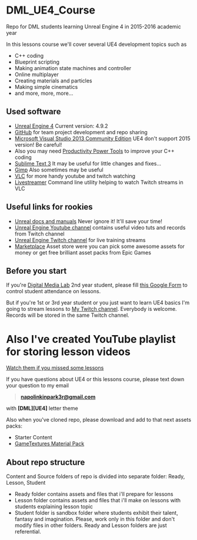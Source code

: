 # DML_UE4_Course
Repo for DML students learning Unreal Engine 4 in 2015-2016 academic year

In this lessons course we'll cover several UE4 development topics such as 
* C++ coding 
* Blueprint scripting 
* Making animation state machines and controller
* Online multiplayer
* Creating materials and particles
* Making simple cinematics
* and more, more, more...

## Used software
* [Unreal Engine 4](https://www.unrealengine.com) Current version: 4.9.2
* [GitHub](https://github.com/) for team project development and repo sharing
* [Microsoft Visual Studio 2013 Community Edition](https://www.visualstudio.com/en-us/news/vs2013-community-vs.aspx) UE4 don't support 2015 version! Be careful!
 * Also you may need [Productivity Power Tools](https://visualstudiogallery.msdn.microsoft.com/dbcb8670-889e-4a54-a226-a48a15e4cace) to improve your C++ coding
* [Sublime Text 3](http://www.sublimetext.com/3) It may be useful for little changes and fixes...
* [Gimp](http://www.gimp.org/downloads/) Also sometimes may be useful
* [VLC](http://www.videolan.org/vlc/) for more handy youtube and twitch watching
 * [Livestreamer](http://docs.livestreamer.io/) Command line utility helping to watch Twitch streams in VLC

## Useful links for rookies
* [Unreal docs and manuals](https://docs.unrealengine.com/latest/INT/) Never ignore it! It'll save your time!
* [Unreal Engine Youtube channel](https://www.youtube.com/user/UnrealDevelopmentKit) contains useful video tuts and records from Twitch channel
* [Unreal Engine Twitch channel](http://www.twitch.tv/unrealengine)  for live training streams
* [Marketplace](https://www.unrealengine.com/marketplace) Asset store were you can pick some awesome assets for money or get free brilliant asset packs from Epic Games

## Before you start
If you're [Digital Media Lab](http://vk.com/digitalmedialab) 2nd year student, please fill [this Google Form](https://docs.google.com/forms/d/1XyXXx6TnQwx4hvaZwIibKRRNjvgDFWmQpLz8nSEIwdA/viewform) to control student attendance on lessons.

But if you're 1st or 3rd year student or you just want to learn UE4 basics I'm going to stream lessons to [My Twitch channel](http://www.twitch.tv/napolinkinpark3r). Everybody is welcome. Records will be stored in the same Twitch channel.

# Also I've created YouTube playlist for storing lesson videos
[Watch them if you missed some lessons](http://www.youtube.com/playlist?list=PL3mxUUNTWyCle0NvrJrKvPqPbpMMfptUL)

If you have questions about UE4 or this lessons course, please text down your question to my email
> **napolinkinpark3r@gmail.com** 

with **[DML][UE4]** letter theme

Also when you've cloned repo, please download and add to that next assets packs:
* Starter Content
* [GameTextures Material Pack](https://www.unrealengine.com/marketplace/gametextures-material-pack)


## About repo structure
Content and Source folders of repo is divided into separate folder: Ready, Lesson, Student
* Ready folder contains assets and files that i'll prepare for lessons
* Lesson folder contains assets and files that i'll make on lessons with students explaining lesson topic
* Student folder is sandbox folder where students exhibit their talent, fantasy and imagination. Please, work only in this folder and don't modify files in other folders. Ready and Lesson folders are just referential.